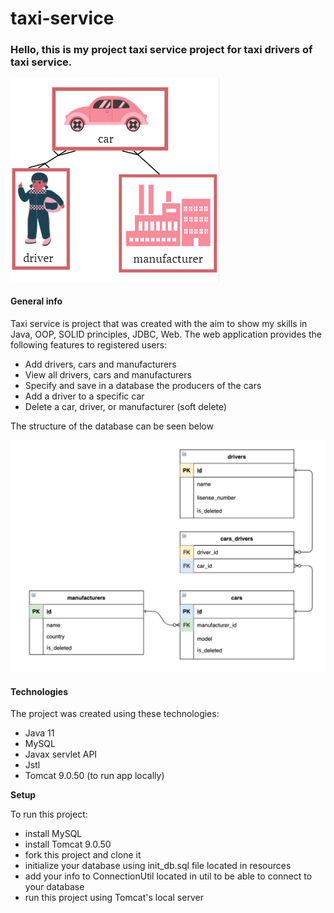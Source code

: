 # taxi-service

### Hello, this is my project taxi service project for taxi drivers of taxi service.
![img_1.png](img_1.png)

#### General info

Taxi service is project that was created 
with the aim to show my skills in Java, OOP, 
SOLID principles, JDBC, Web. The web application provides the following features to registered users:
* Add drivers, cars and manufacturers
* View all drivers, cars and manufacturers
* Specify and save in a database the producers of the cars
* Add a driver to a specific car
* Delete a car, driver, or manufacturer (soft delete)

The structure of the database can be seen below

![img.png](img.png)

#### Technologies
The project was created using these technologies:

* Java 11
* MySQL
* Javax servlet API
* Jstl
* Tomcat 9.0.50 (to run app locally)
  
**Setup**
  
  To run this project:

* install MySQL
* install Tomcat 9.0.50
* fork this project and clone it
* initialize your database using init_db.sql file located in resources
* add your info to ConnectionUtil located in util to be able to connect to your database
* run this project using Tomcat's local server
